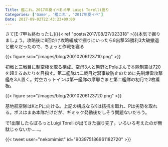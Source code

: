 ```yaml
---
Title: 艦これ。2017年夏イベE-6甲 Luigi Torelli掘り
Categories: ['Game', '艦これ', '2017年夏イベ']
Date: 2017-09-02T22:43:23+09:00
---
```


さて[E-7甲も終わったし]({{< ref "posts/2017/08/27/023318" >}})本気で掘りましょう。攻略後に8回だけ攻略編成で掘りにいったら8出撃5S勝利3大破撤退と散々だったので、ちょっと作戦を寝る

{{< figure src="/images/blog/20010206123710.png" >}}

初戦と三戦目に制空権を取る構成。空母3人と熊野とPolaさんで本隊制空は720を超えるあたりを目指す。第二艦隊は二戦目対潜事故防止のために先制爆雷攻撃艦を3人置く。対空カットインは第一艦隊の摩耶さまと第二艦隊の初月で2枚看板。

{{< figure src="/images/blog/20010206123720.png" >}}

基地航空隊はKとPに向ける。上記の構成ならKは拮抗を取れ、Pは劣勢を取れる。ボスはまあ本隊だけだが、ギミック発動後だしそう問題ないだろう。

で1出撃したらぽろっとLuigi Torelliが出てきた掘り完了。いろいろ考えたのが無駄じゃないか……。

{{< tweet user="nekomimist" id="903975186961182720" >}}



